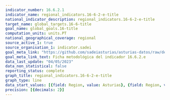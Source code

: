 ```yaml
---
indicator_number: 16.6.2.1
indicator_name: regional_indicators.16-6-2-e-title
national_indicator_description: regional_indicators.16-6-2-e-title
target_name: global_targets.16-6-title
goal_name: global_goals.16-title
computation_units: units.PT
national_geographical_coverage: regional
source_active_1: true
source_organisation_1: indicator.sadei
goal_meta_link: "https://github.com/sadeiasturias/asturias-datos/raw/develop/descargas/metodologia/16.6.2.e.pdf"
goal_meta_link_text: Ficha metodológica del indicador 16.6.2.e
data_last_update: "04/05/2023"
data_non_statistical: false
reporting_status: complete
graph_title: regional_indicators.16-6-2-e-title
graph_type: line
data_start_values: [{field: Region, value: Asturias}, {field: Region, value: España}]
precision: [{decimals: 2}]
---
```

